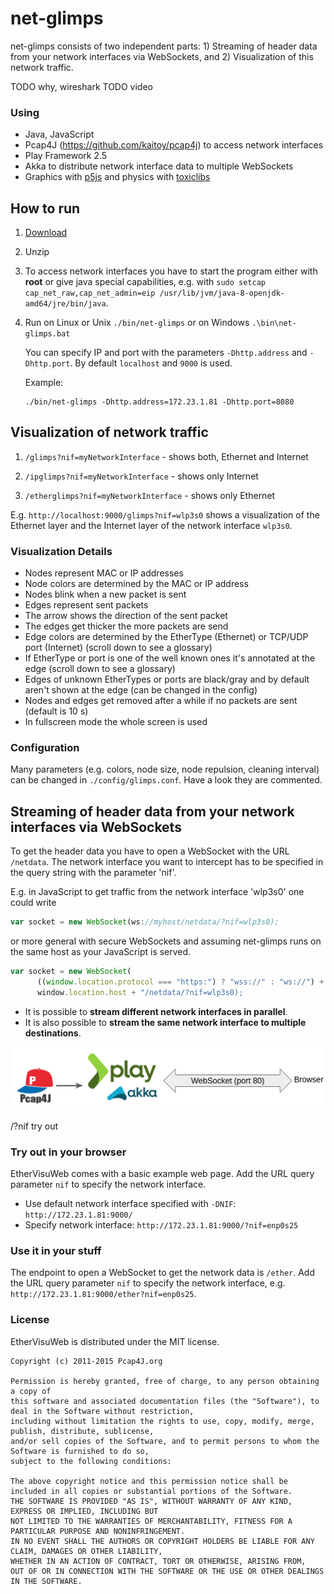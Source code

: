 # net-glimps

net-glimps consists of two independent parts: 1) Streaming of header data from your network interfaces via WebSockets, and 2) Visualization of this network traffic.

TODO why, wireshark
TODO video

### Using

* Java, JavaScript
* Pcap4J (https://github.com/kaitoy/pcap4j) to access network interfaces
* Play Framework 2.5
* Akka to distribute network interface data to multiple WebSockets
* Graphics with [p5js](https://p5js.org/) and physics with [toxiclibs](https://github.com/hapticdata/toxiclibsjs)

## How to run

1. [Download](https://github.com/kristian-lange/net-glimps/releases)

1. Unzip

1. To access network interfaces you have to start the program either with **root** or give java special capabilities, e.g. with `sudo setcap cap_net_raw,cap_net_admin=eip /usr/lib/jvm/java-8-openjdk-amd64/jre/bin/java`.

1. Run on Linux or Unix `./bin/net-glimps` or on Windows `.\bin\net-glimps.bat`
   
   You can specify IP and port with the parameters `-Dhttp.address` and `-Dhttp.port`. By default `localhost` and `9000` is used.

   Example:

   ```shell
   ./bin/net-glimps -Dhttp.address=172.23.1.81 -Dhttp.port=8080
   ```
   
## Visualization of network traffic

1. `/glimps?nif=myNetworkInterface` - shows both, Ethernet and Internet
   
2. `/ipglimps?nif=myNetworkInterface` - shows only Internet
   
3. `/etherglimps?nif=myNetworkInterface` - shows only Ethernet

E.g. `http://localhost:9000/glimps?nif=wlp3s0` shows a visualization of the Ethernet layer and the Internet layer of the network interface `wlp3s0`.

### Visualization Details 

* Nodes represent MAC or IP addresses
* Node colors are determined by the MAC or IP address
* Nodes blink when a new packet is sent
* Edges represent sent packets
* The arrow shows the direction of the sent packet
* The edges get thicker the more packets are send
* Edge colors are determined by the EtherType (Ethernet) or TCP/UDP port (Internet) (scroll down to see a glossary)
* If EtherType or port is one of the well known ones it's annotated at the edge (scroll down to see a glossary)
* Edges of unknown EtherTypes or ports are black/gray and by default aren't shown at the edge (can be changed in the config)
* Nodes and edges get removed after a while if no packets are sent (default is 10 s)
* In fullscreen mode the whole screen is used

### Configuration

Many parameters (e.g. colors, node size, node repulsion, cleaning interval) can be changed in `./config/glimps.conf`. Have a look they are commented.


## Streaming of header data from your network interfaces via WebSockets

To get the header data you have to open a WebSocket with the URL `/netdata`. The network interface you want to intercept has to be specified in the query string with the parameter 'nif'.

E.g. in JavaScript to get traffic from the network interface 'wlp3s0' one could write

```javascript
var socket = new WebSocket(ws://myhost/netdata/?nif=wlp3s0);
```

or more general with secure WebSockets and assuming net-glimps runs on the same host as your JavaScript is served.

```javascript
var socket = new WebSocket(
      ((window.location.protocol === "https:") ? "wss://" : "ws://") +
      window.location.host + "/netdata/?nif=wlp3s0);
```

* It is possible to **stream different network interfaces in parallel**.
* It is also possible to **stream the same network interface to multiple destinations**.



![Schema](docs/schema.png)



/?nif try out

### Try out in your browser

EtherVisuWeb comes with a basic example web page. Add the URL query parameter `nif` to specify the network interface.

* Use default network interface specified with `-DNIF`: `http://172.23.1.81:9000/`
* Specify network interface: `http://172.23.1.81:9000/?nif=enp0s25`

### Use it in your stuff

The endpoint to open a WebSocket to get the network data is `/ether`. Add the URL query parameter `nif` to specify the network interface, e.g. `http://172.23.1.81:9000/ether?nif=enp0s25`.

### License

EtherVisuWeb is distributed under the MIT license.

    Copyright (c) 2011-2015 Pcap4J.org

    Permission is hereby granted, free of charge, to any person obtaining a copy of
    this software and associated documentation files (the "Software"), to deal in the Software without restriction,
    including without limitation the rights to use, copy, modify, merge, publish, distribute, sublicense,
    and/or sell copies of the Software, and to permit persons to whom the Software is furnished to do so,
    subject to the following conditions:

    The above copyright notice and this permission notice shall be included in all copies or substantial portions of the Software.
    THE SOFTWARE IS PROVIDED "AS IS", WITHOUT WARRANTY OF ANY KIND, EXPRESS OR IMPLIED, INCLUDING BUT
    NOT LIMITED TO THE WARRANTIES OF MERCHANTABILITY, FITNESS FOR A PARTICULAR PURPOSE AND NONINFRINGEMENT.
    IN NO EVENT SHALL THE AUTHORS OR COPYRIGHT HOLDERS BE LIABLE FOR ANY CLAIM, DAMAGES OR OTHER LIABILITY,
    WHETHER IN AN ACTION OF CONTRACT, TORT OR OTHERWISE, ARISING FROM,
    OUT OF OR IN CONNECTION WITH THE SOFTWARE OR THE USE OR OTHER DEALINGS IN THE SOFTWARE.

